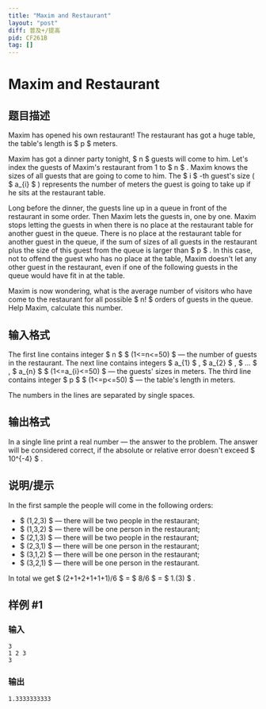 ```yaml
---
title: "Maxim and Restaurant"
layout: "post"
diff: 普及+/提高
pid: CF261B
tag: []
---
```


# Maxim and Restaurant

## 题目描述

Maxim has opened his own restaurant! The restaurant has got a huge table, the table's length is $ p $ meters.

Maxim has got a dinner party tonight, $ n $ guests will come to him. Let's index the guests of Maxim's restaurant from 1 to $ n $ . Maxim knows the sizes of all guests that are going to come to him. The $ i $ -th guest's size ( $ a_{i} $ ) represents the number of meters the guest is going to take up if he sits at the restaurant table.

Long before the dinner, the guests line up in a queue in front of the restaurant in some order. Then Maxim lets the guests in, one by one. Maxim stops letting the guests in when there is no place at the restaurant table for another guest in the queue. There is no place at the restaurant table for another guest in the queue, if the sum of sizes of all guests in the restaurant plus the size of this guest from the queue is larger than $ p $ . In this case, not to offend the guest who has no place at the table, Maxim doesn't let any other guest in the restaurant, even if one of the following guests in the queue would have fit in at the table.

Maxim is now wondering, what is the average number of visitors who have come to the restaurant for all possible $ n! $ orders of guests in the queue. Help Maxim, calculate this number.

## 输入格式

The first line contains integer $ n $ $ (1<=n<=50) $ — the number of guests in the restaurant. The next line contains integers $ a_{1} $ , $ a_{2} $ , $ ... $ , $ a_{n} $ $ (1<=a_{i}<=50) $ — the guests' sizes in meters. The third line contains integer $ p $ $ (1<=p<=50) $ — the table's length in meters.

The numbers in the lines are separated by single spaces.

## 输出格式

In a single line print a real number — the answer to the problem. The answer will be considered correct, if the absolute or relative error doesn't exceed $ 10^{-4} $ .

## 说明/提示

In the first sample the people will come in the following orders:

- $ (1,2,3) $ — there will be two people in the restaurant;
- $ (1,3,2) $ — there will be one person in the restaurant;
- $ (2,1,3) $ — there will be two people in the restaurant;
- $ (2,3,1) $ — there will be one person in the restaurant;
- $ (3,1,2) $ — there will be one person in the restaurant;
- $ (3,2,1) $ — there will be one person in the restaurant.

In total we get $ (2+1+2+1+1+1)/6 $ = $ 8/6 $ = $ 1.(3) $ .

## 样例 #1

### 输入

```
3
1 2 3
3

```

### 输出

```
1.3333333333

```

